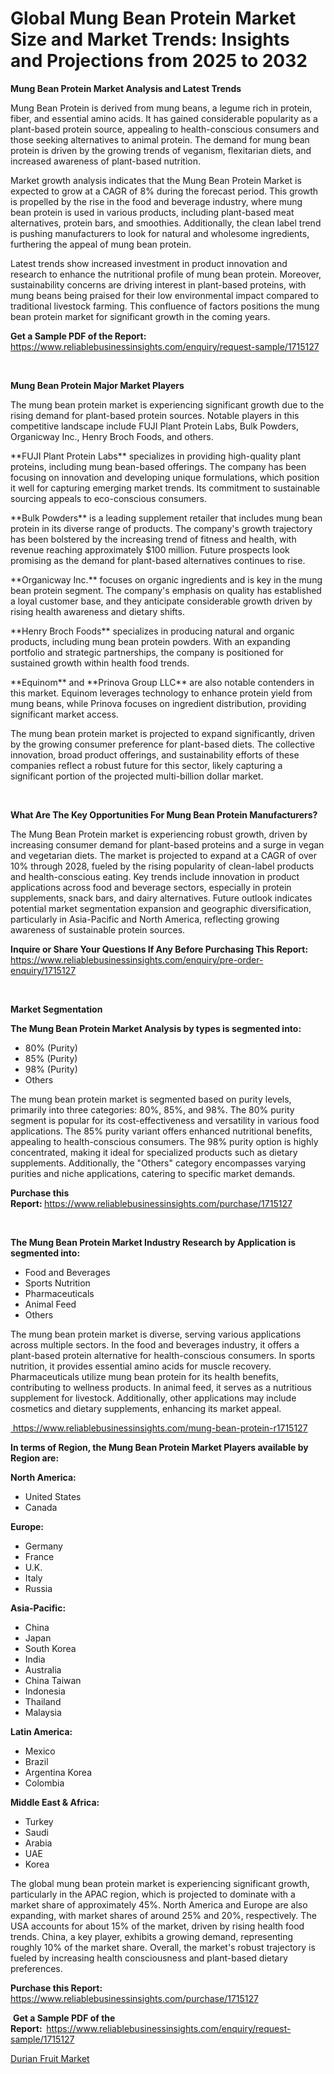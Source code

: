 <p><h1>Global Mung Bean Protein Market Size and Market Trends: Insights and Projections from 2025 to 2032</h1></p><p><strong>Mung Bean Protein Market Analysis and Latest Trends</strong></p>
<p><p>Mung Bean Protein is derived from mung beans, a legume rich in protein, fiber, and essential amino acids. It has gained considerable popularity as a plant-based protein source, appealing to health-conscious consumers and those seeking alternatives to animal protein. The demand for mung bean protein is driven by the growing trends of veganism, flexitarian diets, and increased awareness of plant-based nutrition.</p><p>Market growth analysis indicates that the Mung Bean Protein Market is expected to grow at a CAGR of 8% during the forecast period. This growth is propelled by the rise in the food and beverage industry, where mung bean protein is used in various products, including plant-based meat alternatives, protein bars, and smoothies. Additionally, the clean label trend is pushing manufacturers to look for natural and wholesome ingredients, furthering the appeal of mung bean protein.</p><p>Latest trends show increased investment in product innovation and research to enhance the nutritional profile of mung bean protein. Moreover, sustainability concerns are driving interest in plant-based proteins, with mung beans being praised for their low environmental impact compared to traditional livestock farming. This confluence of factors positions the mung bean protein market for significant growth in the coming years.</p></p>
<p><strong>Get a Sample PDF of the Report:&nbsp;</strong> <a href="https://www.reliablebusinessinsights.com/enquiry/request-sample/1715127?utm_campaign=2292&utm_medium=2&utm_source=Github&utm_content=ia&utm_term=07042025&utm_id=mung-bean-protein">https://www.reliablebusinessinsights.com/enquiry/request-sample/1715127</a></p>
<p>&nbsp;</p>
<p><strong>Mung Bean Protein Major Market Players</strong></p>
<p><p>The mung bean protein market is experiencing significant growth due to the rising demand for plant-based protein sources. Notable players in this competitive landscape include FUJI Plant Protein Labs, Bulk Powders, Organicway Inc., Henry Broch Foods, and others.</p><p>**FUJI Plant Protein Labs** specializes in providing high-quality plant proteins, including mung bean-based offerings. The company has been focusing on innovation and developing unique formulations, which position it well for capturing emerging market trends. Its commitment to sustainable sourcing appeals to eco-conscious consumers.</p><p>**Bulk Powders** is a leading supplement retailer that includes mung bean protein in its diverse range of products. The company's growth trajectory has been bolstered by the increasing trend of fitness and health, with revenue reaching approximately $100 million. Future prospects look promising as the demand for plant-based alternatives continues to rise.</p><p>**Organicway Inc.** focuses on organic ingredients and is key in the mung bean protein segment. The company's emphasis on quality has established a loyal customer base, and they anticipate considerable growth driven by rising health awareness and dietary shifts. </p><p>**Henry Broch Foods** specializes in producing natural and organic products, including mung bean protein powders. With an expanding portfolio and strategic partnerships, the company is positioned for sustained growth within health food trends.</p><p>**Equinom** and **Prinova Group LLC** are also notable contenders in this market. Equinom leverages technology to enhance protein yield from mung beans, while Prinova focuses on ingredient distribution, providing significant market access.</p><p>The mung bean protein market is projected to expand significantly, driven by the growing consumer preference for plant-based diets. The collective innovation, broad product offerings, and sustainability efforts of these companies reflect a robust future for this sector, likely capturing a significant portion of the projected multi-billion dollar market.</p></p>
<p>&nbsp;</p>
<p><strong>What Are The Key Opportunities For Mung Bean Protein Manufacturers?</strong></p>
<p><p>The Mung Bean Protein market is experiencing robust growth, driven by increasing consumer demand for plant-based proteins and a surge in vegan and vegetarian diets. The market is projected to expand at a CAGR of over 10% through 2028, fueled by the rising popularity of clean-label products and health-conscious eating. Key trends include innovation in product applications across food and beverage sectors, especially in protein supplements, snack bars, and dairy alternatives. Future outlook indicates potential market segmentation expansion and geographic diversification, particularly in Asia-Pacific and North America, reflecting growing awareness of sustainable protein sources.</p></p>
<p><strong>Inquire or Share Your Questions If Any Before Purchasing This Report:</strong> <a href="https://www.reliablebusinessinsights.com/enquiry/pre-order-enquiry/1715127?utm_campaign=2292&utm_medium=2&utm_source=Github&utm_content=ia&utm_term=07042025&utm_id=mung-bean-protein">https://www.reliablebusinessinsights.com/enquiry/pre-order-enquiry/1715127</a></p>
<p>&nbsp;</p>
<p><strong>Market Segmentation</strong></p>
<p><strong>The Mung Bean Protein Market Analysis by types is segmented into:</strong></p>
<p><ul><li>80% (Purity)</li><li>85% (Purity)</li><li>98% (Purity)</li><li>Others</li></ul></p>
<p><p>The mung bean protein market is segmented based on purity levels, primarily into three categories: 80%, 85%, and 98%. The 80% purity segment is popular for its cost-effectiveness and versatility in various food applications. The 85% purity variant offers enhanced nutritional benefits, appealing to health-conscious consumers. The 98% purity option is highly concentrated, making it ideal for specialized products such as dietary supplements. Additionally, the "Others" category encompasses varying purities and niche applications, catering to specific market demands.</p></p>
<p><strong>Purchase this Report:&nbsp;</strong><a href="https://www.reliablebusinessinsights.com/purchase/1715127?utm_campaign=2292&utm_medium=2&utm_source=Github&utm_content=ia&utm_term=07042025&utm_id=mung-bean-protein">https://www.reliablebusinessinsights.com/purchase/1715127</a></p>
<p>&nbsp;</p>
<p><strong>The Mung Bean Protein Market Industry Research by Application is segmented into:</strong></p>
<p><ul><li>Food and Beverages</li><li>Sports Nutrition</li><li>Pharmaceuticals</li><li>Animal Feed</li><li>Others</li></ul></p>
<p><p>The mung bean protein market is diverse, serving various applications across multiple sectors. In the food and beverages industry, it offers a plant-based protein alternative for health-conscious consumers. In sports nutrition, it provides essential amino acids for muscle recovery. Pharmaceuticals utilize mung bean protein for its health benefits, contributing to wellness products. In animal feed, it serves as a nutritious supplement for livestock. Additionally, other applications may include cosmetics and dietary supplements, enhancing its market appeal.</p></p>
<p><a href="https://www.reliablebusinessinsights.com/mung-bean-protein-r1715127?utm_campaign=2292&utm_medium=2&utm_source=Github&utm_content=ia&utm_term=07042025&utm_id=mung-bean-protein">&nbsp;https://www.reliablebusinessinsights.com/mung-bean-protein-r1715127</a></p>
<p><strong>In terms of Region, the Mung Bean Protein Market Players available by Region are:</strong></p>
<p>
    <p> <strong> North America: </strong>
        <ul>
            <li>United States</li>
            <li>Canada</li>
        </ul>
        </p> 
    <p> <strong> Europe: </strong>
        <ul>
            <li>Germany</li>
            <li>France</li>
            <li>U.K.</li>
            <li>Italy</li>
            <li>Russia</li>
        </ul>
        </p> 
    <p> <strong> Asia-Pacific: </strong>
        <ul>
            <li>China</li>
            <li>Japan</li>
            <li>South Korea</li>
            <li>India</li>
            <li>Australia</li>
            <li>China Taiwan</li>
            <li>Indonesia</li>
            <li>Thailand</li>
            <li>Malaysia</li>
        </ul>
        </p> 
    <p> <strong> Latin America: </strong>
        <ul>
            <li>Mexico</li>
            <li>Brazil</li>
            <li>Argentina Korea</li>
            <li>Colombia</li>
        </ul>
        </p> 
    <p> <strong> Middle East & Africa: </strong>
        <ul>
            <li>Turkey</li>
            <li>Saudi</li>
            <li>Arabia</li>
            <li>UAE</li>
            <li>Korea</li>
        </ul>
    </p>
    </p>
<p><p>The global mung bean protein market is experiencing significant growth, particularly in the APAC region, which is projected to dominate with a market share of approximately 45%. North America and Europe are also expanding, with market shares of around 25% and 20%, respectively. The USA accounts for about 15% of the market, driven by rising health food trends. China, a key player, exhibits a growing demand, representing roughly 10% of the market share. Overall, the market's robust trajectory is fueled by increasing health consciousness and plant-based dietary preferences.</p></p>
<p><strong>Purchase this Report: </strong><a href="https://www.reliablebusinessinsights.com/purchase/1715127?utm_campaign=2292&utm_medium=2&utm_source=Github&utm_content=ia&utm_term=07042025&utm_id=mung-bean-protein">https://www.reliablebusinessinsights.com/purchase/1715127</a></p>
<p>&nbsp;<strong>Get a Sample PDF of the Report:&nbsp;&nbsp;</strong><a href="https://www.reliablebusinessinsights.com/enquiry/request-sample/1715127?utm_campaign=2292&utm_medium=2&utm_source=Github&utm_content=ia&utm_term=07042025&utm_id=mung-bean-protein">https://www.reliablebusinessinsights.com/enquiry/request-sample/1715127</a></p>
<p><strong></strong></p>
<p><p><a href="https://github.com/juniordelafrance/Market-Research-Report-List-5/blob/main/durian-fruit-market.md?utm_campaign=2292&utm_medium=2&utm_source=Github&utm_content=ia&utm_term=07042025&utm_id=mung-bean-protein">Durian Fruit Market</a></p></p>